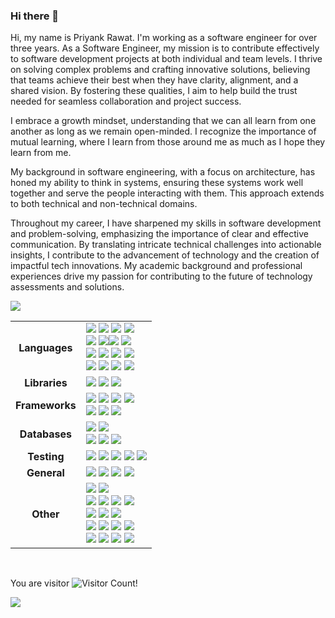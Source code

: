 ### Hi there 👋

<!--
**priyankrawat/priyankrawat** is a ✨ _special_ ✨ repository because its `README.md` (this file) appears on your GitHub profile.

Here are some ideas to get you started:

- 🔭 I’m currently working on ...
- 🌱 I’m currently learning ...
- 👯 I’m looking to collaborate on ...
- 🤔 I’m looking for help with ...
- 💬 Ask me about ...
- 📫 How to reach me: ...
- 😄 Pronouns: ...
- ⚡ Fun fact: ...
-->

Hi, my name is Priyank Rawat. I'm working as a software engineer for over three years. As a Software Engineer, my mission is to contribute effectively to software development projects at both individual and team levels. I thrive on solving complex problems and crafting innovative solutions, believing that teams achieve their best when they have clarity, alignment, and a shared vision. By fostering these qualities, I aim to help build the trust needed for seamless collaboration and project success.

I embrace a growth mindset, understanding that we can all learn from one another as long as we remain open-minded. I recognize the importance of mutual learning, where I learn from those around me as much as I hope they learn from me.

My background in software engineering, with a focus on architecture, has honed my ability to think in systems, ensuring these systems work well together and serve the people interacting with them. This approach extends to both technical and non-technical domains.

Throughout my career, I have sharpened my skills in software development and problem-solving, emphasizing the importance of clear and effective communication. By translating intricate technical challenges into actionable insights, I contribute to the advancement of technology and the creation of impactful tech innovations. My academic background and professional experiences drive my passion for contributing to the future of technology assessments and solutions.



<img align="center" src="https://www.aquoco.co/erica-ingram/artsy/img/horizontal-line.jpg" />

|  |  |
|:----------------:|-----------------------------------------------------------------------------------------------------------------------------------------------------------------------------------------------------------------------------------------------------------------------------------------------------------------------------------------------------------------------------------------------------------------------------------------------------------------------------------------------------------------------------------------------------------------------------------------------------------------------------------------------------------------------------------------------------------------------------------------------------------------------------------------------------------------------------------------------------------------------------------------------------------------------------------------------------------------------------------------------------------------------------------------------------------------------------------------------------------------------------------------------------------------------------|
| **Languages**    | ![](https://img.shields.io/badge/Lang-Kotlin-informational?style=flat&logo=Kotlin&logoColor=white&color=7a28cc) ![](https://img.shields.io/badge/Lang-Java-informational?style=flat&logo=Java&logoColor=white&color=7a28cc) ![](https://img.shields.io/badge/Lang-JavaScript-informational?style=flat&logo=JavaScript&logoColor=white&color=7a28cc) ![](https://img.shields.io/badge/Lang-Visual%20Basic-informational?style=flat&logo=Visual%20Basic&logoColor=white&color=7a28cc)                   <br /> ![](https://img.shields.io/badge/Lang-SQL-informational?style=flat&logo=SQL&logoColor=white&color=7a28cc) ![](https://img.shields.io/badge/Lang-Shell-informational?style=flat&logo=shell&logoColor=white&color=7a28cc )![](https://img.shields.io/badge/Lang-Python-informational?style=flat&logo=Python&logoColor=white&color=7a28cc) ![](https://img.shields.io/badge/Lang-GraphQL-informational?style=flat&logo=GraphQL&logoColor=white&color=7a28cc)                   <br /> ![](https://img.shields.io/badge/Lang-UML-informational?style=flat&logoColor=white&color=7a28cc) ![](https://img.shields.io/badge/Lang-TypeScript-informational?style=flat&logo=TypeScript&logoColor=white&color=7a28cc) ![](https://img.shields.io/badge/Lang-HTML5-informational?style=flat&logo=HTML5&logoColor=white&color=7a28cc) ![](https://img.shields.io/badge/Lang-CSS-informational?style=flat&logo=CSS%20Wizardry&logoColor=white&color=7a28cc)                   <br /> ![](https://img.shields.io/badge/Lang-Ruby-informational?style=flat&logo=ruby&logoColor=white&color=7a28cc) ![](https://img.shields.io/badge/Lang-COBOL-informational?style=flat&logoColor=white&color=7a28cc) ![](https://img.shields.io/badge/Code-REXX-informational?style=flat&logoColor=white&color=7a28cc) ![](https://img.shields.io/badge/Lang-Assembler-informational?style=flat&logoColor=white&color=7a28cc) |
| **Libraries**    | ![](https://img.shields.io/badge/Lib-Bootstrap-informational?style=flat&logo=Bootstrap&logoColor=white&color=7a28cc) ![](https://img.shields.io/badge/Lib-React-informational?style=flat&logo=React&logoColor=white&color=7a28cc) ![](https://img.shields.io/badge/Lib-Formik-informational?style=flat&logoColor=white&color=7a28cc) |
| **Frameworks**   | ![](https://img.shields.io/badge/FW-Redux-informational?style=flat&logo=Redux&logoColor=white&color=7a28cc) ![](https://img.shields.io/badge/FW-Node.js-informational?style=flat&logo=Node.js&logoColor=white&color=7a28cc) ![](https://img.shields.io/badge/FW-Express-informational?style=flat&logoColor=white&color=7a28cc) ![](https://img.shields.io/badge/FW-SpringBoot-informational?style=flat&logo=springboot&logoColor=white&color=7a28cc)                   <br /> ![](https://img.shields.io/badge/FW-PowerShell-informational?style=flat&logo=PowerShell&logoColor=white&color=7a28cc) ![](https://img.shields.io/badge/FW-Angular-informational?style=flat&logo=Angular&logoColor=white&color=7a28cc)   ![](https://img.shields.io/badge/FW-Tailwind%20CSS-informational?style=flat&logo=Tailwind%20CSS&logoColor=white&color=7a28cc) |
| **Databases**    | ![](https://img.shields.io/badge/DB-PostgreSQL-informational?style=flat&logo=PostgreSQL&logoColor=white&color=7a28cc) ![](https://img.shields.io/badge/DB-MySQL-informational?style=flat&logo=MySQL&logoColor=white&color=7a28cc)                   <br />  ![](https://img.shields.io/badge/ORM-Hibernate-informational?style=flat&logo=Hibernate&logoColor=white&color=7a28cc)  ![](https://img.shields.io/badge/ORM-Knex-informational?style=flat&logo=Knex&logoColor=white&color=7a28cc) ![](https://img.shields.io/badge/ORM-Guice-informational?style=flat&logo=guice&logoColor=white&color=7a28cc) |
| **Testing**      | ![](https://img.shields.io/badge/Test-Jest-informational?style=flat&logo=Jest&logoColor=white&color=7a28cc) ![](https://img.shields.io/badge/Test-Cypress-informational?style=flat&logo=Cypress&logoColor=white&color=7a28cc) ![](https://img.shields.io/badge/Test-JUnit-informational?style=flat&logo=JUnit&logoColor=white&color=7a28cc) ![](https://img.shields.io/badge/Test-Kotest-informational?style=flat&logo=Kotest&logoColor=white&color=7a28cc) ![](https://img.shields.io/badge/Test-Mockito-informational?style=flat&logo=Mockito&logoColor=white&color=7a28cc) |
| **General**      | ![](https://img.shields.io/badge/General-System%20Design-informational?style=flat&logoColor=white&color=7a28cc) ![](https://img.shields.io/badge/General-Scalability-informational?style=flat&logoColor=white&color=7a28cc) ![](https://img.shields.io/badge/General-OOAD-informational?style=flat&logoColor=white&color=7a28cc) ![](https://img.shields.io/badge/General-Agile%20PM-informational?style=flat&logoColor=white&color=7a28cc) |
| **Other**        | ![](https://img.shields.io/badge/Editor-VS%20Code-informational?style=flat&logo=visualstudiocode&logoColor=white&color=7a28cc) ![](https://img.shields.io/badge/Editor-IntelliJ%20IDEA-informational?style=flat&logo=intellijidea&logoColor=white&color=7a28cc) <br />![](https://img.shields.io/badge/Tools-ESLint-informational?style=flat&logo=ESLint&logoColor=white&color=7a28cc) ![](https://img.shields.io/badge/Tools-Postman-informational?style=flat&logo=Postman&logoColor=white&color=7a28cc) ![](https://img.shields.io/badge/Tools-Git-informational?style=flat&logo=Git&logoColor=white&color=7a28cc) ![](https://img.shields.io/badge/Tools-GitHub-informational?style=flat&logo=GitHub&logoColor=white&color=7a28cc) <br />![](https://img.shields.io/badge/OS-Windows%2011-informational?style=flat&logo=Windows&logoColor=white&color=7a28cc) ![](https://img.shields.io/badge/OS-Mac-informational?style=flat&logo=Apple&logoColor=white&color=7a28cc) ![](https://img.shields.io/badge/OS-z/OS-informational?style=flat&logo=IBM&logoColor=white&color=7a28cc) <br />![](https://img.shields.io/badge/Code-LESS-informational?style=flat&logoColor=white&color=7a28cc) ![](https://img.shields.io/badge/Code-Temporal-informational?style=flat&logo=Temporal&logoColor=white&color=7a28cc) ![](https://img.shields.io/badge/Tools-Kafka-informational?style=flat&logo=kafka&logoColor=white&color=7a28cc) ![](https://img.shields.io/badge/Tools-Zookeeper-informational?style=flat&logo=zookeeper&logoColor=white&color=7a28cc)                   <br /> ![](https://img.shields.io/badge/Tools-Kubernetes-informational?style=flat&logo=kubernetes&logoColor=white&color=7a28cc) ![](https://img.shields.io/badge/Tools-Docker-informational?style=flat&logo=docker&logoColor=white&color=7a28cc) ![](https://img.shields.io/badge/Tools-Gradle-informational?style=flat&logo=gradle&logoColor=white&color=7a28cc) ![](https://img.shields.io/badge/Tools-Kraken-informational?style=flat&logo=kraken&logoColor=white&color=7a28cc) |
 <br />
 
You are visitor ![Visitor Count](https://profile-counter.glitch.me/evoingram/count.svg)!

<img align="center" src="https://www.aquoco.co/erica-ingram/artsy/img/horizontal-line.jpg" />

